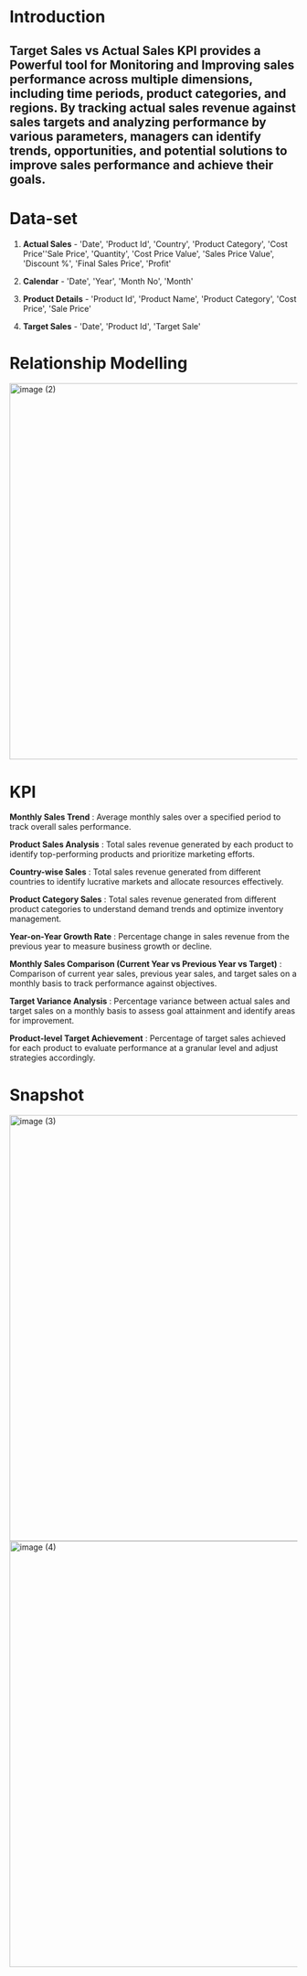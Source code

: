 # Introduction 

## Target Sales vs Actual Sales KPI provides a Powerful tool for Monitoring and Improving sales performance across multiple dimensions, including time periods, product categories, and regions. By tracking actual sales revenue against sales targets and analyzing performance by various parameters, managers can identify trends, opportunities, and potential solutions to improve sales performance and achieve their goals.

# Data-set
 1. **Actual Sales** - 'Date', 'Product Id', 'Country', 'Product Category', 'Cost Price''Sale Price', 'Quantity', 'Cost Price Value',
                      'Sales Price Value', 'Discount %', 'Final Sales Price', 'Profit'
        

2. **Calendar** - 'Date', 'Year', 'Month No', 'Month'
   
3. **Product Details** - 'Product Id', 'Product Name', 'Product Category', 'Cost Price', 'Sale Price'

4. **Target Sales** - 'Date', 'Product Id', 'Target Sale'


# Relationship Modelling  
<img width="658" alt="image (2)" src="https://github.com/Narula901/Revenue-Insights/assets/81371310/634fcedc-1158-4891-801e-3387fb74919d">

# KPI 

**Monthly Sales Trend** : Average monthly sales over a specified period to track overall sales performance.

**Product Sales Analysis** : Total sales revenue generated by each product to identify top-performing products and prioritize marketing efforts.

**Country-wise Sales** : Total sales revenue generated from different countries to identify lucrative markets and allocate resources effectively.

**Product Category Sales** : Total sales revenue generated from different product categories to understand demand trends and optimize inventory management.

**Year-on-Year Growth Rate** : Percentage change in sales revenue from the previous year to measure business growth or decline.

**Monthly Sales Comparison (Current Year vs Previous Year vs Target)** : Comparison of current year sales, previous year sales, and target sales on a monthly basis to track performance against objectives.

**Target Variance Analysis** : Percentage variance between actual sales and target sales on a monthly basis to assess goal attainment and identify areas for improvement.

**Product-level Target Achievement** : Percentage of target sales achieved for each product to evaluate performance at a granular level and adjust strategies accordingly.

# Snapshot 
<img width="745" alt="image (3)" src="https://github.com/Narula901/Revenue-Insights/assets/81371310/dfc98d2c-938d-4a12-9781-b37012fe95fe">

<img width="745" alt="image (4)" src="https://github.com/Narula901/Revenue-Insights/assets/81371310/cae7eab2-fb94-4441-8555-3f02382edaa3">



   
